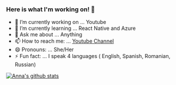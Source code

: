 ### Here is what I'm working on! 👋

- 🔭 I’m currently working on ... Youtube
- 🌱 I’m currently learning ... React Native and Azure
- 💬 Ask me about ... Anything
- 📫 How to reach me: ... [Youtube Channel](https://www.youtube.com/channel/UCD6bHzIZCJJcJD6QHGUIyrw)
- 😄 Pronouns: ... She/Her
- ⚡ Fun fact: ... I speak 4 languages ( English, Spanish, Romanian, Russian)


[![Anna's github stats](https://github-readme-stats.vercel.app/api?username=arsentieva)](https://github.com/arsentieva/github-readme-stats)
